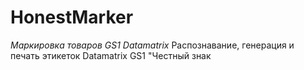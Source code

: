 # HonestMarker
_Маркировка товаров GS1 Datamatrix_
Распознавание, генерация и печать этикеток Datamatrix GS1 "Честный знак
